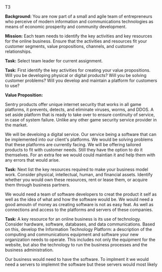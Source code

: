 T3

**Background:** You are now part of a small and agile team of entrepreneurs who perceive of modern information and communications technologies as means of economic prosperity and community development.

**Mission:** Each team needs to identify the key activities and key resources for the online business. Ensure that the activities and resources fit your customer segments, value propositions, channels, and customer relationships.

**Task:** Select team leader for current assignment.

**Task:** First identify the key activities for creating your value propositions. Will you be developing physical or digital products? Will you be solving customer problems? Will you develop and maintain a platform for customers to use?

**Value Proposition:**

Sentry products offer unique internet security that works in all game platforms, it prevents, detects, and eliminate viruses, worms, and DDOS. A set aside platform that is ready to take over to ensure continuity of service, in case of system failure. Unlike any other game security service provider in the market. 

We will be develoing a digital service. Our service being a software that can be implemented into our client's platforms. We would be solving problems that these platforms are currently facing. We will be offering tailored products to fit with customer needs. Still they have the option to do it themselves. For an extra fee we would could maintian it and help them with any errors that would arise. 

**Task:** Next list the key resources required to make your business model work. Consider physical, intellectual, human, and financial assets. Identify whether you would own these resources, rent or lease them, or acquire them through business partners.
 
 We would need a team of software developers to creat the product it self as well as the idea of what and how the software would be. We would need a good amoutn of money as creating software is not as easy feat. As well as connections and access to the platforms and servers of these companies.

**Task:** A key resource for an online business is its use of technology. Consider hardware, software, databases, and data communications. Based on this, develop the Information Technology Platform: a description of the computing and communications equipment and software your new organization needs to operate. This includes not only the equipment for the website, but also the technology to run the business processes and the business administration. 
 
 Our business would need to have the software. To implment it we would need a servers to implemnt the software but these servers would most likely 
